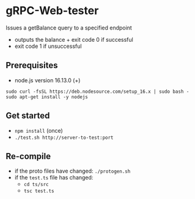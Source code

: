 # gRPC-Web-tester

Issues a getBalance query to a specified endpoint
* outputs the balance + exit code 0 if successful
* exit code 1 if unsuccessful

## Prerequisites

* node.js version 16.13.0 (+)

```shell
sudo curl -fsSL https://deb.nodesource.com/setup_16.x | sudo bash -
sudo apt-get install -y nodejs
```

## Get started 

* `npm install` (once)
* `./test.sh http://server-to-test:port`

## Re-compile

* if the proto files have changed: `./protogen.sh`
* if the `test.ts` file has changed:
  * `cd ts/src`
  * `tsc test.ts`
